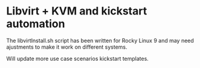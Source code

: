 # Libvirt + KVM and kickstart automation

The libvirtInstall.sh script has been written for Rocky Linux 9 and may need ajustments to make it work on different systems.


Will update more use case scenarios kickstart templates.

